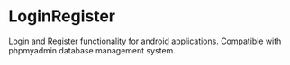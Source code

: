 # LoginRegister
Login and Register functionality for android applications. Compatible with phpmyadmin database management system. 
